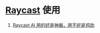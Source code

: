 # [Raycast](https://www.raycast.com/) 使用

1. [Raycast AI 用的好是神器，用不好是鸡肋](https://x.com/vista8/status/1895380839187521648)
